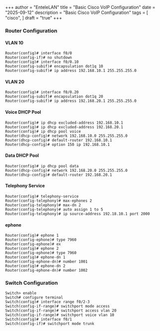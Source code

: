+++
author = "EnteleLAN"
title = "Basic Cisco VoIP Configuration"
date = "2025-09-12"
description = "Basic Cisco VoIP Configuration"
tags = [
    "cisco",
]
draft = "true"
+++

### Router Configuration
#### VLAN 10
<pre>
<code>Router(config)# interface f0/0
Router(config-if)# no shutdown
Router(config)# interface f0/0.10
Router(config-subif)# encapsulation dot1q 10
Router(config-subif)# ip address 192.168.10.1 255.255.255.0</code>
</pre>

#### VLAN 20
<pre>
<code>Router(config)# interface f0/0.20
Router(config-subif)# encapsulation dot1q 20
Router(config-subif)# ip address 192.168.20.1 255.255.255.0</code>
</pre>

#### Voice DHCP Pool
<pre>
<code>Router(config)# ip dhcp excluded-address 192.168.10.1
Router(config)# ip dhcp excluded-address 192.168.20.1
Router(config)# ip dhcp pool voice
Router(dhcp-config)# network 192.168.10.0 255.255.255.0
Router(dhcp-config)# default-router 192.168.10.1
Router(dhcp-config)# option 150 ip 192.168.10.1</code>
</pre>

#### Data DHCP Pool
<pre>
<code>Router(config)# ip dhcp pool data
Router(dhcp-config)# network 192.168.20.0 255.255.255.0
Router(dhcp-config)# default-router 192.168.20.1</code>
</pre>

#### Telephony Service
<pre>
<code>Router(config)# telephony-service
Router(config-telephony)# max-ephones 2
Router(config-telephony)# max-dn 2
Router(config-telephony)# auto assign 1 to 5
Router(config-telephony)# ip source-address 192.18.10.1 port 2000</code>
</pre>

#### ephone
<pre>
<code>Router(config)# ephone 1
Router(config-ephone)# type 7960
Router(config-ephone)# ex
Router(config)# ephone 2
Router(config-ephone)# type 7960
Router(config)# ephone-dn 1
Router(config-ephone-dn)# number 1001
Router(config)# ephone-dn 2
Router(config-ephone-dn)# number 1002</code>
</pre>

### Switch Configuration
<pre>
<code>Switch> enable
Switch# configure terminal
Switch(config)# interface range f0/2-3
Switch(config-if-range)# switchport mode access
Switch(config-if-range)# switchport access vlan 20
Switch(config-if-range)# switchport voice vlan 10
Switch(config)# interface f0/1
Switch(config-if)# switchport mode trunk</code>
</pre>